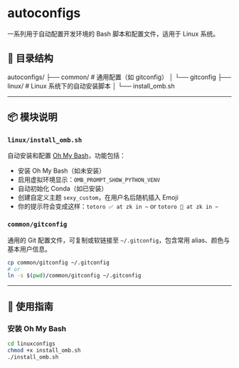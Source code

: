 # autoconfigs

一系列用于自动配置开发环境的 Bash 脚本和配置文件，适用于 Linux 系统。

## 📁 目录结构

autoconfigs/
├── common/ # 通用配置（如 gitconfig）
│ └── gitconfig
├── linux/ # Linux 系统下的自动安装脚本
│ └── install_omb.sh

---

## 📦 模块说明

### `linux/install_omb.sh`

自动安装和配置 [Oh My Bash](https://github.com/ohmybash/oh-my-bash)，功能包括：

- 安装 Oh My Bash（如未安装）
- 启用虚拟环境显示：`OMB_PROMPT_SHOW_PYTHON_VENV`
- 自动初始化 Conda（如已安装）
- 创建自定义主题 `sexy_custom`，在用户名后随机插入 Emoji
- 你的提示符会变成这样：`totoro ✅ at zk in ~` or `totoro 🫛 at zk in ~`

### `common/gitconfig`

通用的 Git 配置文件，可复制或软链接至 `~/.gitconfig`，包含常用 alias、颜色与基本用户信息。

```bash
cp common/gitconfig ~/.gitconfig
# or
ln -s $(pwd)/common/gitconfig ~/.gitconfig
```

---

## 🚀 使用指南

### 安装 Oh My Bash

```bash
cd linuxconfigs
chmod +x install_omb.sh
./install_omb.sh
```
